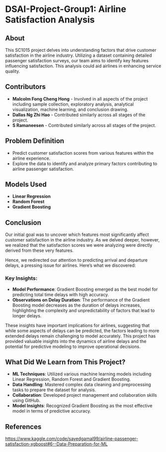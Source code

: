 # DSAI-Project-Group1: Airline Satisfaction Analysis

## About
This SC1015 project delves into understanding factors that drive customer satisfaction in the airline industry. Utilizing a dataset containing detailed passenger satisfaction surveys, our team aims to identify key features influencing satisfaction. This analysis could aid airlines in enhancing service quality.

## Contributors
- **Malcolm Fong Cheng Hong** - Involved in all aspects of the project including sample collection, exploratory analysis, analytical visualization, machine learning, and conclusion drawing.
- **Dallas Ng Zhi Hao** - Contributed similarly across all stages of the project.
- **S Ramaneesen** - Contributed similarly across all stages of the project.

## Problem Definition
- Predict customer satisfaction scores from various features within the airline experience.
- Explore the data to identify and analyze primary factors contributing to airline passenger satisfaction.

## Models Used
- **Linear Regression**
- **Random Forest**
- **Gradient Boosting**

## Conclusion
Our initial goal was to uncover which features most significantly affect customer satisfaction in the airline industry. As we delved deeper, however, we realized that the satisfaction scores we were analyzing were directly derived from these very features.

Hence, we redirected our attention to predicting arrival and departure delays, a pressing issue for airlines. Here’s what we discovered:
### Key Insights:
- **Model Performance**: Gradient Boosting emerged as the best model for predicting total time delays with high accuracy.
- **Observations on Delay Duration**: The performance of the Gradient Boosting model decreases as the duration of delays increases, highlighting the complexity and unpredictability of factors that lead to longer delays.

These insights have important implications for airlines, suggesting that while some aspects of delays can be predicted, the factors leading to more extended delays remain challenging to model accurately. This project has provided valuable insights into the dynamics of airline delays and the potential for predictive modeling to improve operational decisions.

## What Did We Learn from This Project?
- **ML Techniques**: Utilized various machine learning models including Linear Regression, Random Forest and Gradient Boosting.
- **Data Handling**: Mastered complex data cleaning and preprocessing tasks to prepare the dataset for analysis.
- **Collaboration**: Developed project management and collaboration skills using GitHub.
- **Model Insights**: Recognized Gradient Boosting as the most effective model in terms of predictive accuracy.

## References
https://www.kaggle.com/code/sayedgamal99/airline-passenger-satisfaction-xgboost#6--Data-Preparation-for-ML
